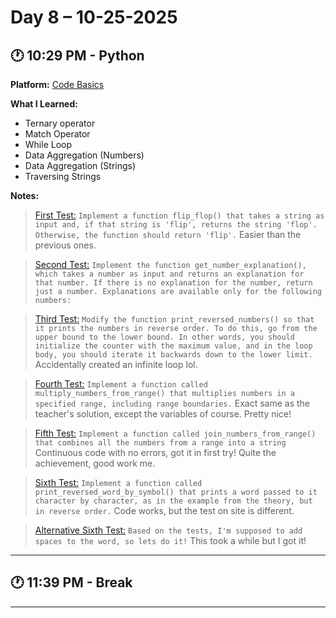 # Day 8 – 10-25-2025

## 🕐 10:29 PM - Python
**Platform:** [Code Basics](https://code-basics.com/)

**What I Learned:**
- Ternary operator
- Match Operator
- While Loop
- Data Aggregation (Numbers)
- Data Aggregation (Strings)
- Traversing Strings

**Notes:**
> [First Test:](../CodeBasics%20Tests/ternary_operator.py) `Implement a function flip_flop() that takes a string as input and, if that string is 'flip', returns the string 'flop'. Otherwise, the function should return 'flip'.` Easier than the previous ones.

> [Second Test:](../CodeBasics%20Tests/match.py) `Implement the function get_number_explanation(), which takes a number as input and returns an explanation for that number. If there is no explanation for the number, return just a number. Explanations are available only for the following numbers:`

> [Third Test:](../CodeBasics%20Tests/while.py) `Modify the function print_reversed_numbers() so that it prints the numbers in reverse order. To do this, go from the upper bound to the lower bound. In other words, you should initialize the counter with the maximum value, and in the loop body, you should iterate it backwards down to the lower limit.` Accidentally created an infinite loop lol.

> [Fourth Test:](../CodeBasics%20Tests/aggregation_numbers.py) `Implement a function called multiply_numbers_from_range() that multiplies numbers in a specified range, including range boundaries.` Exact same as the teacher's solution, except the variables of course. Pretty nice!

> [Fifth Test:](../CodeBasics%20Tests/aggregation_strings.py) `Implement a function called join_numbers_from_range() that combines all the numbers from a range into a string` Continuous code with no errors, got it in first try! Quite the achievement, good work me.

> [Sixth Test:](../CodeBasics%20Tests/iteration_over_string.py) `Implement a function called print_reversed_word_by_symbol() that prints a word passed to it character by character, as in the example from the theory, but in reverse order.` Code works, but the test on site is different.

> [Alternative Sixth Test:](../CodeBasics%20Tests/iteration_over_string_alt.py) `Based on the tests, I'm supposed to add spaces to the word, so lets do it!` This took a while but I got it!

---

## 🕐 11:39 PM - Break

---